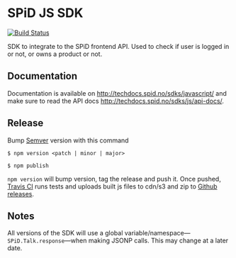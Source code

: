 # SPiD JS SDK

[![Build Status](https://travis-ci.org/schibsted/sdk-js.svg?branch=master)](https://travis-ci.org/schibsted/sdk-js)

SDK to integrate to the SPiD frontend API.
Used to check if user is logged in or not, or owns a product or not.

## Documentation

Documentation is available on http://techdocs.spid.no/sdks/javascript/
and make sure to read the API docs http://techdocs.spid.no/sdks/js/api-docs/.

## Release

Bump [Semver](http://semver.org/) version with this command

`$ npm version <patch | minor | major>`

`$ npm publish`

`npm version` will bump version, tag the release and push it.
Once pushed, [Travis CI](https://travis-ci.org/schibsted/sdk-js)
runs tests and uploads built js files to cdn/s3
and zip to [Github releases](https://github.com/schibsted/sdk-js/releases).

## Notes

All versions of the SDK will use a global variable/namespace&mdash;`SPiD.Talk.response`&mdash;when making JSONP calls.
This may change at a later date.
